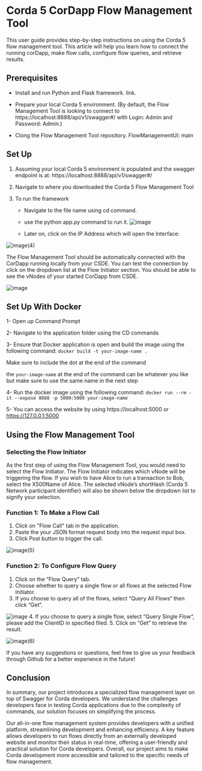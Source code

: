 # Corda 5 CorDapp Flow Management Tool


This user guide provides step-by-step instructions on using the Corda 5 flow management tool. This article will help you learn how to connect the running corDapp, make flow calls, configure flow queries, and retrieve results.

## Prerequisites
* Install and run Python and Flask framework. link.

* Prepare your local Corda 5 environment. (By default, the Flow Management Tool is looking to connect to https://localhost:8888/api/v1/swagger#/ with Login: Admin and Password: Admin.)

* Clong the Flow Management Tool repository. FlowManagementUI: main

## Set Up

1. Assuming your local Corda 5 environment is populated and the swagger endpoint is at: https://localhost:8888/api/v1/swagger#/

2. Navigate to where you downloaded the Corda 5 Flow Management Tool

3. To run the framework
   * Navigate to the file name using cd command.
   * use the python app.py command to run it.
     ![image](https://github.com/parisyup/FlowManagementUI/assets/51169685/f0c3bf59-8180-48a0-91cc-80f2d260e530)

   * Later on, click on the IP Address which will open the Interface:

![image(4)](https://github.com/parisyup/FlowManagementUI/assets/66366646/8d88e37c-edbb-4d6d-8bcd-d773e818a106)


The Flow Management Tool should be automatically connected with the CorDapp running locally from your CSDE. You can test the connection by click on the dropdown list at the Flow Initiator section. You should be able to see the vNodes of your started CorDapp from CSDE.

![image](https://github.com/parisyup/FlowManagementUI/assets/51169685/5a2356f2-cd14-489c-abd0-4afe0bf0d251)

## Set Up With Docker

1- Open up Command Prompt

2- Navigate to the application folder using the CD commands

3- Ensure that Docker application is open and build the image using the following command:
`docker build -t your-image-name .`

Make sure to include the dot at the end of the command

the `your-image-name` at the end of the command can be whatever you like but make sure to use the same name in the next step

4- Run the docker image using the following command:
`docker run --rm -it --expose 8888 -p 5000:5000 your-image-name`

5- You can access the website by using https://localhost:5000 or https://127.0.0.1:5000

## Using the Flow Management Tool

### Selecting the Flow Initiator

As the first step of using the Flow Management Tool, you would need to select the Flow Initiator. The Flow Initiator indicates which vNode will be triggering the flow. If you wish to have Alice to run a transaction to Bob, select the X500Name of Alice. The selected vNode’s shortHash (Corda 5 Network participant identifier) will also be shown below the dropdown list to signify your selection. 

### Function 1: To Make a Flow Call

1. Click on "Flow Call" tab in the application.
2. Paste the your JSON format request body into the request input box.
3. Click Post button to trigger the call.

![image(5)](https://github.com/parisyup/FlowManagementUI/assets/66366646/c65195a6-0a70-4354-804e-37884f657746)


### Function 2: To Configure Flow Query

1. Click on the “Flow Query” tab.
2. Choose whether to query a single flow or all flows at the selected Flow Initiator.
3. If you choose to query all of the flows, select “Query All Flows“ then click “Get“.

![image](https://github.com/parisyup/FlowManagementUI/assets/51169685/0482cfa4-7ee1-42f2-8786-2d8ad80b2936)
4. If you choose to query a single flow, select “Query Single Flow“, please add the ClientID in specified filed.
5. Click on “Get” to retrieve the result.

![image(6)](https://github.com/parisyup/FlowManagementUI/assets/66366646/13e979b0-f76e-4f2c-9d55-81be8880890b)

If you have any suggestions or questions, feel free to give us your feedback through Github for a better experience in the future!

## Conclusion
In summary, our project introduces a specialized flow management layer on top of Swagger for Corda developers. We understand the challenges developers face in testing Corda applications due to the complexity of commands, our solution focuses on simplifying the process.

Our all-in-one flow management system provides developers with a unified platform, streamlining development and enhancing efficiency. A key feature allows developers to run flows directly from an externally developed website and monitor their status in real-time, offering a user-friendly and practical solution for Corda developers. Overall, our project aims to make Corda development more accessible and tailored to the specific needs of flow management.

